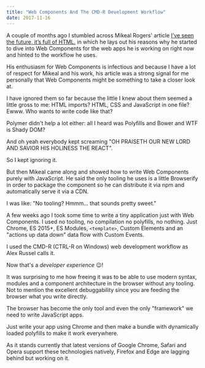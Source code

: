 ```yaml
---
title: "Web Components And The CMD-R Development Workflow"
date: 2017-11-16
---
```


A couple of months ago I stumbled across Mikeal Rogers' article [I’ve seen the future, it’s full of HTML.](https://medium.com/@mikeal/ive-seen-the-future-it-s-full-of-html-2577246f2210) in which he lays out his reasons why he started to dive into Web Components for the web apps he is working on right now and hinted to the workflow he uses. 

His enthusiasm for Web Components is infectious and because I have a lot of respect for Mikeal and his work, his article was a strong signal for me personally that Web Components might be something to take a closer look at. 

I have ignored them so far because the little I knew about them seemed a little gross to me: HTML imports? HTML, CSS and JavaScript in one file? Ewww. Who wants to write code like that? 

Polymer didn't help a lot either: all I heard was Polyfills and Bower and WTF is Shady DOM? 

And oh yeah everybody kept screaming "OH PRAISETH OUR NEW LORD AND SAVIOR HIS HOLINESS THE REACT". 

So I kept ignoring it. 

But then Mikeal came along and showed how to write Web Components purely with JavaScript. He said the only tooling he uses is a little Browserify in order to package the component so he can distribute it via npm and automatically serve it via a CDN.

I was like: "No tooling? Hmmm... that sounds pretty sweet."

A few weeks ago I took some time to write a tiny application just with Web Components. I used no tooling, no compilation no polyfills, no nothing. Just Chrome, ES 2015+, ES Modules, `<template>`, Custom Elements and an "actions up data down" data flow with Custom Events.

I used the CMD-R (CTRL-R on Windows) web development workflow as Alex Russel calls it. 

Now that's a _developer experience_ 😉!

It was surprising to me how freeing it was to be able to use modern syntax, modules and a component architecture in the browser without any tooling. Not to mention the excellent debuggability since you are feeding the browser what you write directly. 

The browser has become the only tool and even the only "framework" we need to write JavaScript apps. 

Just write your app using Chrome and then make a bundle with dynamically loaded polyfills to make it work everywhere. 

As it stands currently that latest versions of Google Chrome, Safari and Opera support these technologies natively, Firefox and Edge are lagging behind but working on it. 





